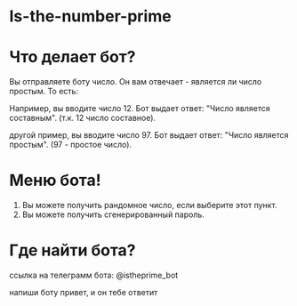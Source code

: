 # Is-the-number-prime

# Что делает бот?
Вы отправляете боту число. Он вам отвечает - является ли число простым. То есть:

Например, вы вводите число 12.
Бот выдает ответ: "Число является составным". (т.к. 12 число составное).

другой пример, вы вводите число 97.
Бот выдает ответ: "Число является простым". (97 - простое число).

# Меню бота!
1) Вы можете получить рандомное число, если выберите этот пункт.
2) Вы можете получить сгенерированный пароль.

# Где найти бота?
ссылка на телеграмм бота: @istheprime_bot

напиши боту привет, и он тебе ответит
